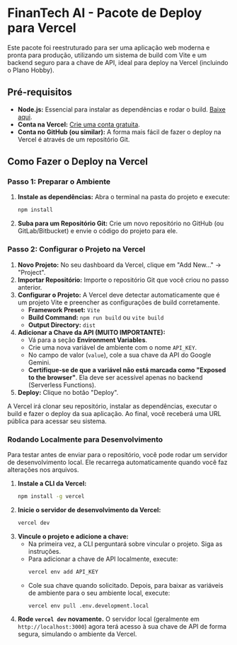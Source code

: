 # FinanTech AI - Pacote de Deploy para Vercel

Este pacote foi reestruturado para ser uma aplicação web moderna e pronta para produção, utilizando um sistema de build com Vite e um backend seguro para a chave de API, ideal para deploy na Vercel (incluindo o Plano Hobby).

## Pré-requisitos

- **Node.js:** Essencial para instalar as dependências e rodar o build. [Baixe aqui](https://nodejs.org/).
- **Conta na Vercel:** [Crie uma conta gratuita](https://vercel.com/signup).
- **Conta no GitHub (ou similar):** A forma mais fácil de fazer o deploy na Vercel é através de um repositório Git.

## Como Fazer o Deploy na Vercel

### Passo 1: Preparar o Ambiente

1.  **Instale as dependências:** Abra o terminal na pasta do projeto e execute:
    ```bash
    npm install
    ```
2.  **Suba para um Repositório Git:** Crie um novo repositório no GitHub (ou GitLab/Bitbucket) e envie o código do projeto para ele.

### Passo 2: Configurar o Projeto na Vercel

1.  **Novo Projeto:** No seu dashboard da Vercel, clique em "Add New..." -> "Project".
2.  **Importar Repositório:** Importe o repositório Git que você criou no passo anterior.
3.  **Configurar o Projeto:** A Vercel deve detectar automaticamente que é um projeto Vite e preencher as configurações de build corretamente.
    - **Framework Preset:** `Vite`
    - **Build Command:** `npm run build` ou `vite build`
    - **Output Directory:** `dist`
4.  **Adicionar a Chave da API (MUITO IMPORTANTE):**
    - Vá para a seção **Environment Variables**.
    - Crie uma nova variável de ambiente com o nome `API_KEY`.
    - No campo de valor (`value`), cole a sua chave da API do Google Gemini.
    - **Certifique-se de que a variável não está marcada como "Exposed to the browser"**. Ela deve ser acessível apenas no backend (Serverless Functions).
5.  **Deploy:** Clique no botão "Deploy".

A Vercel irá clonar seu repositório, instalar as dependências, executar o build e fazer o deploy da sua aplicação. Ao final, você receberá uma URL pública para acessar seu sistema.

### Rodando Localmente para Desenvolvimento

Para testar antes de enviar para o repositório, você pode rodar um servidor de desenvolvimento local. Ele recarrega automaticamente quando você faz alterações nos arquivos.

1.  **Instale a CLI da Vercel:**
    ```bash
    npm install -g vercel
    ```
2.  **Inicie o servidor de desenvolvimento da Vercel:**
    ```bash
    vercel dev
    ```
3.  **Vincule o projeto e adicione a chave:**
    - Na primeira vez, a CLI perguntará sobre vincular o projeto. Siga as instruções.
    - Para adicionar a chave de API localmente, execute:
      ```bash
      vercel env add API_KEY
      ```
    - Cole sua chave quando solicitado. Depois, para baixar as variáveis de ambiente para o seu ambiente local, execute:
      ```bash
      vercel env pull .env.development.local
      ```
4.  **Rode `vercel dev` novamente.** O servidor local (geralmente em `http://localhost:3000`) agora terá acesso à sua chave de API de forma segura, simulando o ambiente da Vercel.

